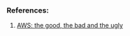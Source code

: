 



### References:

1. [AWS: the good, the bad and the ugly](https://web.archive.org/web/20160429075023/http://blog.awe.sm/2012/12/18/aws-the-good-the-bad-and-the-ugly/#~pIAs0YDtmgoLeq)
